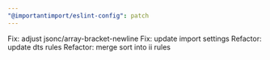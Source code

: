 ```yaml
---
"@importantimport/eslint-config": patch
---
```


Fix: adjust jsonc/array-bracket-newline
Fix: update import settings
Refactor: update dts rules
Refactor: merge sort into ii rules
